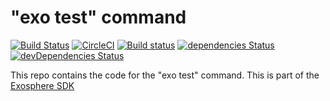# "exo test" command

[![Build Status](https://travis-ci.org/Originate/exo-test.svg?branch=master)](https://travis-ci.org/Originate/exo-test)
[![CircleCI](https://circleci.com/gh/Originate/exo-test.svg?style=shield)](https://circleci.com/gh/Originate/exo-test)
[![Build status](https://ci.appveyor.com/api/projects/status/p06kqod1ued7i2i3?svg=true&passingText=windows%20passing&failingText=windows%20failing&pendingText=windows%20pending)](https://ci.appveyor.com/project/kevgo/exo-test)
[![dependencies Status](https://david-dm.org/Originate/exo-test/status.svg)](https://david-dm.org/Originate/exo-test)
[![devDependencies Status](https://david-dm.org/Originate/exo-test/dev-status.svg)](https://david-dm.org/Originate/exo-test?type=dev)

This repo contains the code for the "exo test" command.
This is part of the [Exosphere SDK](https://github.com/Originate/exosphere-sdk)
